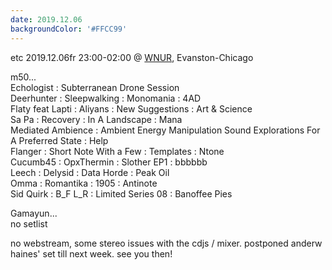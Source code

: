 ```yaml
---
date: 2019.12.06
backgroundColor: '#FFCC99'
---
```


etc 2019.12.06fr 23:00-02:00 @ [WNUR](http://www.wnur.org/), Evanston-Chicago  

m50...  
Echologist : Subterranean Drone Session  
Deerhunter : Sleepwalking : Monomania : 4AD  
Flaty feat Lapti : Aliyans : New Suggestions : Art & Science  
Sa Pa : Recovery : In A Landscape : Mana  
Mediated Ambience : Ambient Energy Manipulation Sound Explorations For A Preferred State : Help  
Flanger : Short Note With a Few : Templates : Ntone  
Cucumb45 : OpxThermin : Slother EP1 : bbbbbb  
Leech : Delysid : Data Horde : Peak Oil  
Omma : Romantika : 1905 : Antinote  
Sid Quirk : B\_F L\_R : Limited Series 08 : Banoffee Pies  

Gamayun...  
no setlist  

no webstream, some stereo issues with the cdjs / mixer. postponed anderw haines' set till next week. see you then!